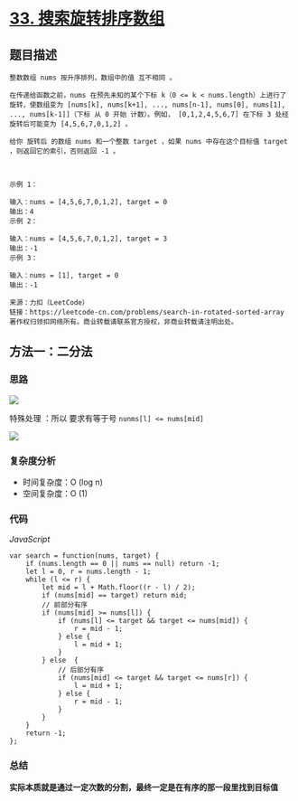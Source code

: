 # [33. 搜索旋转排序数组](https://leetcode-cn.com/problems/search-in-rotated-sorted-array/)

## 题目描述

```
整数数组 nums 按升序排列，数组中的值 互不相同 。

在传递给函数之前，nums 在预先未知的某个下标 k（0 <= k < nums.length）上进行了 旋转，使数组变为 [nums[k], nums[k+1], ..., nums[n-1], nums[0], nums[1], ..., nums[k-1]]（下标 从 0 开始 计数）。例如， [0,1,2,4,5,6,7] 在下标 3 处经旋转后可能变为 [4,5,6,7,0,1,2] 。

给你 旋转后 的数组 nums 和一个整数 target ，如果 nums 中存在这个目标值 target ，则返回它的索引，否则返回 -1 。

 

示例 1：

输入：nums = [4,5,6,7,0,1,2], target = 0
输出：4
示例 2：

输入：nums = [4,5,6,7,0,1,2], target = 3
输出：-1
示例 3：

输入：nums = [1], target = 0
输出：-1

来源：力扣（LeetCode）
链接：https://leetcode-cn.com/problems/search-in-rotated-sorted-array
著作权归领扣网络所有。商业转载请联系官方授权，非商业转载请注明出处。
```

## 方法一：二分法

### 思路

![](https://cdn.jsdelivr.net/gh/yummy-zc/image-warehouse/images/algorithm旋转排序数组.png)

特殊处理 ：所以 要求有等于号 `nunms[l] <= nums[mid]`

![](https://cdn.jsdelivr.net/gh/yummy-zc/image-warehouse/images/algorithm边界处理.png)

### 复杂度分析

- 时间复杂度：O (log n)
- 空间复杂度：O (1)

### 代码

*JavaScript*

```JS
var search = function(nums, target) {
    if (nums.length == 0 || nums == null) return -1;
    let l = 0, r = nums.length - 1;
    while (l <= r) {
        let mid = l + Math.floor((r - l) / 2);
        if (nums[mid] == target) return mid;
        // 前部分有序
        if (nums[mid] >= nums[l]) {
            if (nums[l] <= target && target <= nums[mid]) {
                r = mid - 1;
            } else {
                l = mid + 1;
            }
        } else  {
            // 后部分有序
            if (nums[mid] <= target && target <= nums[r]) {
                l = mid + 1;
            } else {
                r = mid - 1;
            }
        }
    }
    return -1;
};
```

### **总结**

**实际本质就是通过一定次数的分割，最终一定是在有序的那一段里找到目标值**

